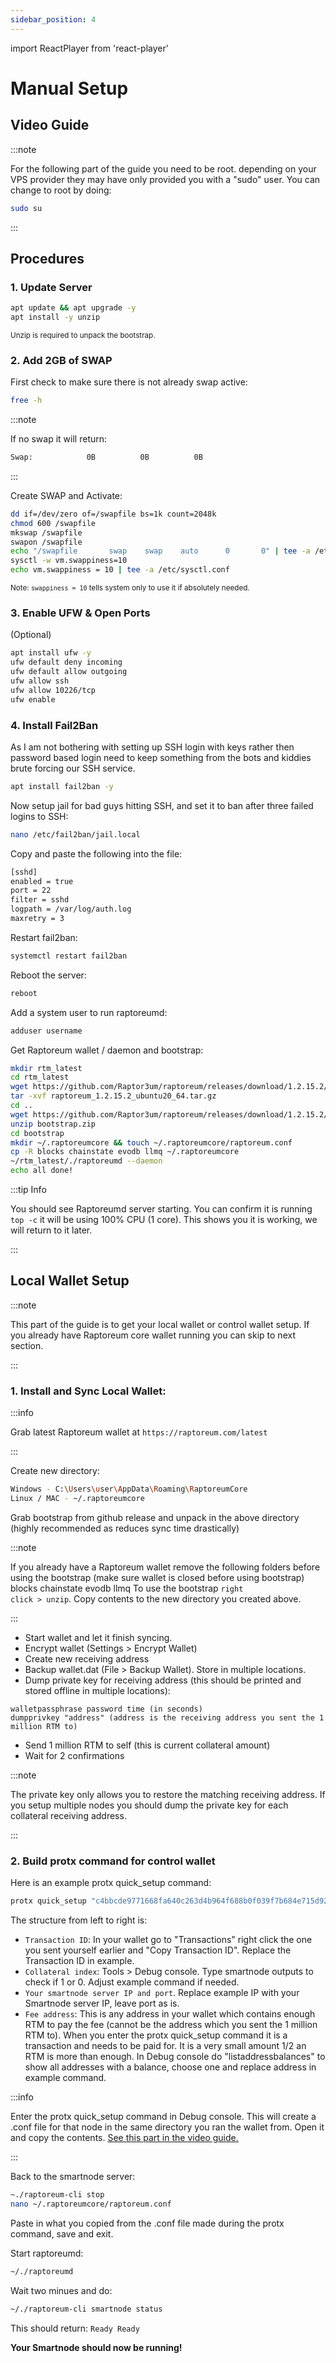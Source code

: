 ```yaml
---
sidebar_position: 4
---
```

import ReactPlayer from 'react-player'

# Manual Setup

## Video Guide

<ReactPlayer playing controls url='https://www.youtube.com/watch?v=55ot-iT2GFc' muted={true} playing={false} className="padding-bottom--md"/>

:::note

For the following part of the guide you need to be root. depending on your VPS provider they may have only provided you with a "sudo" user. You can change to root by doing:

```bash
sudo su
```

:::

## Procedures

### 1. Update Server

```bash
apt update && apt upgrade -y
apt install -y unzip
```
<sub>Unzip is required to unpack the bootstrap.</sub>

### 2. Add 2GB of SWAP

First check to make sure there is not already swap active:

```bash
free -h
```

:::note

If no swap it will return:

```bash
Swap:            0B          0B          0B
```

:::

Create SWAP and Activate:

```bash
dd if=/dev/zero of=/swapfile bs=1k count=2048k
chmod 600 /swapfile
mkswap /swapfile
swapon /swapfile
echo "/swapfile       swap    swap    auto      0       0" | tee -a /etc/fstab
sysctl -w vm.swappiness=10
echo vm.swappiness = 10 | tee -a /etc/sysctl.conf
```

<div class="alert alert--info" role="alert">
  <sub>Note: <code>swappiness = 10</code> tells system only to use it if absolutely needed.</sub>
</div>

### 3. Enable UFW & Open Ports

(Optional)

```bash
apt install ufw -y
ufw default deny incoming
ufw default allow outgoing
ufw allow ssh
ufw allow 10226/tcp
ufw enable
```

### 4. Install Fail2Ban

As I am not bothering with setting up SSH login with keys rather then password based login need to keep something from the bots and kiddies brute forcing our SSH service.

```bash
apt install fail2ban -y
```

Now setup jail for bad guys hitting SSH, and set it to ban after three failed logins to SSH:

```bash
nano /etc/fail2ban/jail.local
```

Copy and paste the following into the file:

```bash
[sshd]
enabled = true
port = 22
filter = sshd
logpath = /var/log/auth.log
maxretry = 3
```

Restart fail2ban:

```bash
systemctl restart fail2ban
```

Reboot the server:

```bash
reboot
```

Add a system user to run raptoreumd:

```bash
adduser username
```

Get Raptoreum wallet / daemon and bootstrap:

```bash
mkdir rtm_latest
cd rtm_latest
wget https://github.com/Raptor3um/raptoreum/releases/download/1.2.15.2/raptoreum_1.2.15.2_ubuntu20_64.tar.gz
tar -xvf raptoreum_1.2.15.2_ubuntu20_64.tar.gz
cd ..
wget https://github.com/Raptor3um/raptoreum/releases/download/1.2.15.2/bootstrap.zip
unzip bootstrap.zip
cd bootstrap
mkdir ~/.raptoreumcore && touch ~/.raptoreumcore/raptoreum.conf
cp -R blocks chainstate evodb llmq ~/.raptoreumcore
~/rtm_latest/./raptoreumd --daemon
echo all done!
```

:::tip Info

You should see Raptoreumd server starting. You can confirm it is running <code>top -c</code> it will be using 100% CPU (1 core). This shows you it is working, we will return to it later.

:::

## Local Wallet Setup

:::note

This part of the guide is to get your local wallet or control wallet setup. If you already have Raptoreum core wallet running you can skip to next section.

:::

### 1. Install and Sync Local Wallet:

:::info

Grab latest Raptoreum wallet at `https://raptoreum.com/latest`

:::


Create new directory:

```bash
Windows - C:\Users\user\AppData\Roaming\RaptoreumCore
Linux / MAC - ~/.raptoreumcore
```

Grab bootstrap from github release and unpack in the above directory (highly recommended as reduces sync time drastically)

:::note

If you already have a Raptoreum wallet remove the following folders before using the bootstrap (make sure wallet is closed before using bootstrap)
blocks
chainstate
evodb
llmq
To use the bootstrap <code>right click > unzip</code>. Copy contents to the new directory you created above.

:::

- Start wallet and let it finish syncing.
- Encrypt wallet (Settings > Encrypt Wallet)
- Create new receiving address
- Backup wallet.dat (File > Backup Wallet). Store in multiple locations.
- Dump private key for receiving address (this should be printed and stored offline in multiple locations):

```
walletpassphrase password time (in seconds)
dumpprivkey "address" (address is the receiving address you sent the 1 million RTM to)
```

- Send 1 million RTM to self (this is current collateral amount)
- Wait for 2 confirmations

:::note 

The private key only allows you to restore the matching receiving address. If you setup multiple nodes you should dump the private key for each collateral receiving address.

:::


### 2. Build protx command for control wallet

Here is an example protx quick_setup command:

```bash
protx quick_setup "c4bbcde9771668fa640c263d4b964f688b0f039f7b684e715d92e4012369fea6" "1" "194.113.73.87:10226" "RFbWv94ZfueciwVVpHLMdqFayaXAS4sBxP"
```

The structure from left to right is:

- <code>Transaction ID</code>: In your wallet go to "Transactions" right click the one you sent yourself earlier and "Copy Transaction ID". Replace the Transaction ID in example.
- <code>Collateral index</code>: Tools > Debug console. Type smartnode outputs to check if 1 or 0. Adjust example command if needed.
- <code>Your smartnode server IP and port</code>. Replace example IP with your Smartnode server IP, leave port as is.
- <code>Fee address</code>: This is any address in your wallet which contains enough RTM to pay the fee (cannot be the address which you sent the 1 million RTM to). When you enter the protx quick_setup command it is a transaction and needs to be paid for. It is a very small amount 1/2 an RTM is more than enough. In Debug console do "listaddressbalances" to show all addresses with a balance, choose one and replace address in example command.

:::info

Enter the protx quick_setup command in Debug console. This will create a .conf file for that node in the same directory you ran the wallet from. Open it and copy the contents. <u>[See this part in the video guide.](https://youtu.be/55ot-iT2GFc?t=1196)</u>

:::

Back to the smartnode server:

```bash
~./raptoreum-cli stop
nano ~/.raptoreumcore/raptoreum.conf
```

Paste in what you copied from the .conf file made during the protx command, save and exit.

Start raptoreumd:

```bash
~/./raptoreumd
```

Wait two minues and do:

```bash
~/./raptoreum-cli smartnode status
```
This should return: <code>Ready Ready</code>


<div class="alert alert--success" role="alert">
  <b>Your Smartnode should now be running!</b>
</div>